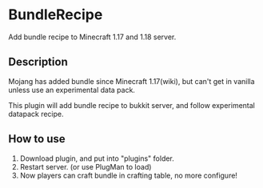 # BundleRecipe
Add bundle recipe to Minecraft 1.17 and 1.18 server.

## Description
Mojang has added bundle since Minecraft 1.17(wiki), but can't get in vanilla unless use an experimental data pack.

This plugin will add bundle recipe to bukkit server, and follow experimental datapack recipe.

## How to use
1. Download plugin, and put into "plugins" folder.
2. Restart server. (or use PlugMan to load)
3. Now players can craft bundle in crafting table, no more configure!
